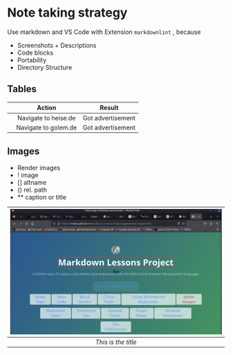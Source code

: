 # Note taking strategy

Use markdown and VS Code with Extension ```markdownlint``` , because

* Screenshots + Descriptions
* Code blocks
* Portability
* Directory Structure

## Tables

| | Action | Result |
| :----: | :---: | :-------: |
| | Navigate to heise.de | Got advertisement |
| | Navigate to golem.de | Got advertisement |

## Images

* Render images
* ! image
* [] altname
* () rel. path
* ** caption or title

| ![empty](/img/md-inline-screenshot.png) |
| :---: |
| *This is the title* |
